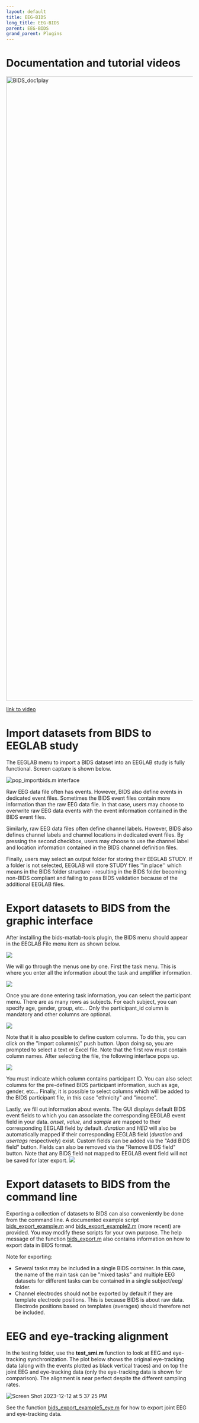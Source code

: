 ```yaml
---
layout: default
title: EEG-BIDS
long_title: EEG-BIDS
parent: EEG-BIDS
grand_parent: Plugins
---
```

# Documentation and tutorial videos

<img width="1680" alt="BIDS_doc1play" src="https://github.com/sccn/bids-matlab-tools/assets/1872705/643cc06a-90b5-4697-b1f8-7769dc937bfb">

[link to video](https://www.youtube.com/watch?v=EClpeP7WREw)

# Import datasets from BIDS to EEGLAB study

The EEGLAB menu to import a BIDS dataset into an EEGLAB study is fully functional. Screen capture is shown below.

![pop_importbids.m interface](pop_importbids.png)

Raw EEG data file often has events. However, BIDS also define events in dedicated event files. Sometimes the BIDS event files contain more information than the raw EEG data file. In that case, users may choose to overwrite raw EEG data events with the event information contained in the BIDS event files.

Similarly, raw EEG data files often define channel labels. However, BIDS also defines channel labels and channel locations in dedicated event files. By pressing the second checkbox, users may choose to use the channel label and location information contained in the BIDS channel definition files.

Finally, users may select an output folder for storing their EEGLAB STUDY. If a folder is not selected, EEGLAB will store STUDY files ''in place'' which means in the BIDS folder structure - resulting in the BIDS folder becoming non-BIDS compliant and failing to pass BIDS validation because of the additional EEGLAB files.

# Export datasets to BIDS from the graphic interface

After installing the bids-matlab-tools plugin, the BIDS menu should appear in the EEGLAB File menu item as shown below.

![](eeglab_menu_bids.png)

We will go through the menus one by one. First the task menu. This is where you enter all the information about the task and amplifier information.

![](bids_task.png)

Once you are done entering task information, you can select the participant menu. There are as many rows as subjects. For each subject, you can specify age, gender, group, etc... Only the participant_id column is mandatory and other columns are optional.

![](participant.png)

Note that it is also possible to define custom columns. To do this, you can click on the "import column(s)" push button. Upon doing so, you are prompted to select a text or Excel file. Note that the first row must contain column names. After selecting the file, the following interface pops up.

![](import_column.png)

You must indicate which column contains participant ID. You can also select columns for the pre-defined BIDS participant information, such as age, gender, etc... Finally, it is possible to select columns which will be added to the BIDS participant file, in this case "ethnicity" and "income".

Lastly, we fill out information about events. The GUI displays default BIDS event fields to which you can associate the corresponding EEGLAB event field in your data. *onset*, *value*, and *sample* are mapped to their corresponding EEGLAB field by default. *duration* and *HED* will also be automatically mapped if their corresponding EEGLAB field (*duration* and *usertags* respectively) exist. Custom fields can be added via the "Add BIDS field" button. Fields can also be removed via the "Remove BIDS field" button. Note that any BIDS field not mapped to EEGLAB event field will not be saved for later export.
![](pop_eventinfo.png)

# Export datasets to BIDS from the command line

Exporting a collection of datasets to BIDS can also conveniently be done from the command line. A documented example script [bids_export_example.m](https://github.com/sccn/bids-matlab-tools/blob/master/bids_export_example.m) and [bids_export_example2.m](https://github.com/sccn/bids-matlab-tools/blob/master/bids_export_example2.m) (more recent) are provided. You may modify these scripts for your own purpose. The help message of the function [bids_export.m](https://github.com/sccn/bids-matlab-tools/blob/master/bids_export.m) also contains information on how to export data in BIDS format. 

Note for exporting:
* Several tasks may be included in a single BIDS container. In this case, the name of the main task can be "mixed tasks" and multiple EEG datasets for different tasks can be contained in a single subject/eeg/ folder.
* Channel electrodes should not be exported by default if they are template electrode positions. This is because BIDS is about raw data. Electrode positions based on templates (averages) should therefore not be included.

# EEG and eye-tracking alignment

In the testing folder, use the **test_smi.m** function to look at EEG and eye-tracking synchronization. The plot below shows the original eye-tracking data (along with the events plotted as black vertical traces) and on top the joint EEG and eye-tracking data (only the eye-tracking data is shown for comparison). The alignment is near perfect despite the different sampling rates. 

![Screen Shot 2023-12-12 at 5 37 25 PM](https://github.com/sccn/bids-matlab-tools/assets/1872705/f2d9f851-b6d9-4e7c-9360-1d7e6880e6b3)

See the function [bids_export_example5_eye.m](https://github.com/sccn/bids-matlab-tools/blob/master/bids_export_eye_tracking_example5.m) for how to export joint EEG and eye-tracking data.